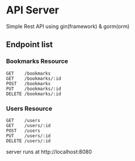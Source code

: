 # API Server

Simple Rest API using gin(framework) & gorm(orm)

## Endpoint list

### Bookmarks Resource

```
GET    /bookmarks
GET    /bookmarks/:id
POST   /bookmarks
PUT    /bookmarks/:id
DELETE /bookmarks/:id
```

### Users Resource

```
GET    /users
GET    /users/:id
POST   /users
PUT    /users/:id
DELETE /users/:id
```

server runs at http://localhost:8080
